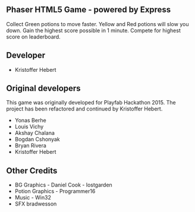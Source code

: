 ## Phaser HTML5 Game - powered by Express

Collect Green potions to move faster. Yellow and Red potions will slow you down. Gain the highest score possible in 1 minute. Compete for highest score on leaderboard.

## Developer
- Kristoffer Hebert

## Original developers
This game was originally developed for Playfab Hackathon 2015. The project has been refactored and continued by Kristoffer Hebert.
 
- Yonas Berhe
- Louis Vichy
- Akshay Chalana
- Bogdan Cshonyak
- Bryan Rivera
- Kristoffer Hebert

## Other Credits
- BG Graphics - Daniel Cook - lostgarden 
- Potion Graphics - Programmer16
- Music - Win32
- SFX bradwesson
